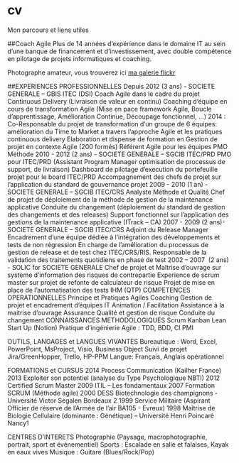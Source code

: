 # cv
Mon parcours et liens utiles

##Coach Agile
Plus de 14 années d’expérience dans le domaine IT au sein d’une banque de financement et d’investissement, avec double compétence en pilotage de projets informatiques et coaching.

Photographe amateur, vous trouverez ici [ma galerie flickr](http://www.fluidr.com/photos/sebtis)


##EXPERIENCES PROFESSIONNELLES
Depuis  2012 (3 ans) -   SOCIETE GENERALE – GBIS  ITEC (DSI)
Coach Agile dans le cadre du projet Continuous Delivery (Livraison de valeur en continu)
Coaching d’équipe en cours de transformation Agile (Mise en pace framework Agile, Boucle d’apprentissage, Amélioration Continue, Découpage fonctionnel, …)
2014 : Co-Responsable du projet de transformation d’un groupe de 6 équipes: amélioration du Time to Market a travers l’approche Agile et les pratiques continuous delivery
Elaboration et dispense de formation en Gestion de projet en contexte Agile (200 formés)
Référent Agile pour les équipes PMO Méthode
2010 - 2012 (2 ans) -   SOCIETE GENERALE – SGCIB  ITEC/PRD
PMO pour ITEC/PRD (Assistant Program Manager optimisation de processus de support, de livraison) 
	Dashboard de pilotage d’execution du portefeuille projet pour le board ITEC/PRD
Accompagnement des chefs de projet sur l’application du standard de gouvernance projet
2009 - 2010 (1 an) -   SOCIETE GENERALE – SGCIB  ITEC/CRS
Analyste Méthode et Qualité
	Chef de projet de déploiement de la méthode de gestion de la maintenance applicative 
Conduite du changement (déploiement du standard de gestion des changements et des releases)
Support fonctionnel sur l’application des gestions de la maintenance applicative (ITrack – CA)
2007 - 2009 (2 ans)- SOCIETE GENERALE – SGCIB  ITEC/CRS
Adjoint du Release Manager
	Encadrement d’une équipe dédiée à l’intégration des développements et tests de non régression
En charge de l’amélioration du processus de gestion de release et de test chez ITEC/CRS/RIS.
Responsable de la validation des traitements quotidiens en phase de test 
2002 – 2007  (2 ans) - SOLIC for SOCIETE GENERALE 
Chef de projet et Maîtrise d’ouvrage  sur système d’information des  risques de contrepartie 
Experience de scrum master sur projet de refonte de calculateur de risque
Projet de mise en place de l’automatisation des tests IHM (QTP)
COMPETENCES OPERATIONNELLES
Principe et Pratiques Agiles
Coaching 
Gestion de projet et encadrement d’équipes IT
Animation / Facilitation
Assistance à la maitrise d’ouvrage
Assurance Qualité et gestion de risque
Conduite du changement
CONNAISSANCES  METHODOLOGIQUES
Scrum
Kanban
Lean Start Up (Notion)
Pratique d’ingénierie Agile : TDD, BDD, CI
PMI 

OUTILS, LANGAGES et LANGUES VIVANTES
Bureautique :	Word, Excel, PowerPoint, MsProject, Visio, Business Object
Suivi de projet			Jira/GreenHopper, Trello, HP-PPM
Langue:				Français, Anglais opérationnel

FORMATIONS et CURSUS
2014		Process Communication (Kailher France)
2013		Exploiter son potentiel (analyse du Type Psychologique NBTI)
2012		Certified Scrum Master
2009		ITIL – Les fondamentaux
2007		Formation SCRUM (Méthode agile)
2000		DESS Biotechnologie des champignons - Université Victor Segalen Bordeaux 2
1999		Service Militaire (Aspirant Officier de réserve de l’Armée de l’air BA105 - Evreux)
1998		Maîtrise de Biologie Cellulaire (dominante : Génétique) – Université Henri Poincaré Nancy1

CENTRES D’INTERETS
Photographie (Paysage, macrophotographie, portrait, sport et événementiel)
Sports : Escalade en salle et falaises, Kayak en eaux vives 
Musique : Guitare (Blues/Rock/Pop)
